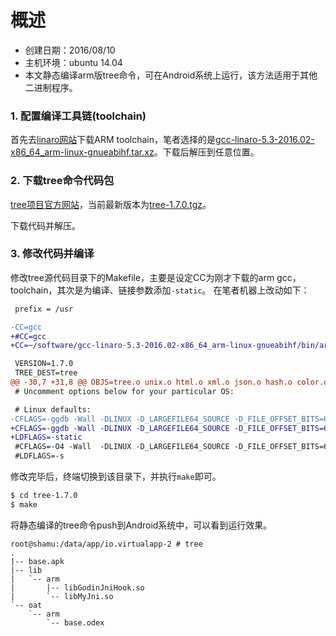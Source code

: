 # 概述

- 创建日期：2016/08/10
- 主机环境：ubuntu 14.04
- 本文静态编译arm版tree命令，可在Android系统上运行，该方法适用于其他二进制程序。

### 1. 配置编译工具链(toolchain)

首先去[linaro网站](https://www.linaro.org/downloads/)下载ARM toolchain，笔者选择的是[gcc-linaro-5.3-2016.02-x86_64_arm-linux-gnueabihf.tar.xz](https://releases.linaro.org/components/toolchain/binaries/latest-5/arm-linux-gnueabihf/gcc-linaro-5.3-2016.02-x86_64_arm-linux-gnueabihf.tar.xz)。下载后解压到任意位置。

### 2. 下载tree命令代码包

[tree项目官方网站](http://mama.indstate.edu/users/ice/tree/)，当前最新版本为[tree-1.7.0.tgz](ftp://mama.indstate.edu/linux/tree/tree-1.7.0.tgz)。

下载代码并解压。

### 3. 修改代码并编译

修改tree源代码目录下的Makefile，主要是设定CC为刚才下载的arm gcc， toolchain，其次是为编译、链接参数添加`-static`。
在笔者机器上改动如下：

```diff
 prefix = /usr

-CC=gcc
+#CC=gcc
+CC=~/software/gcc-linaro-5.3-2016.02-x86_64_arm-linux-gnueabihf/bin/arm-linux-gnueabihf-gcc

 VERSION=1.7.0
 TREE_DEST=tree
@@ -30,7 +31,8 @@ OBJS=tree.o unix.o html.o xml.o json.o hash.o color.o
 # Uncomment options below for your particular OS:

 # Linux defaults:
-CFLAGS=-ggdb -Wall -DLINUX -D_LARGEFILE64_SOURCE -D_FILE_OFFSET_BITS=64
+CFLAGS=-ggdb -Wall -DLINUX -D_LARGEFILE64_SOURCE -D_FILE_OFFSET_BITS=64 -static
+LDFLAGS=-static
 #CFLAGS=-O4 -Wall  -DLINUX -D_LARGEFILE64_SOURCE -D_FILE_OFFSET_BITS=64
 #LDFLAGS=-s
```

修改完毕后，终端切换到该目录下，并执行`make`即可。

```bash
$ cd tree-1.7.0
$ make
```

将静态编译的tree命令push到Android系统中，可以看到运行效果。

```
root@shamu:/data/app/io.virtualapp-2 # tree
.
|-- base.apk
|-- lib
|   `-- arm
|       |-- libGodinJniHook.so
|       `-- libMyJni.so
`-- oat
    `-- arm
        `-- base.odex
```

